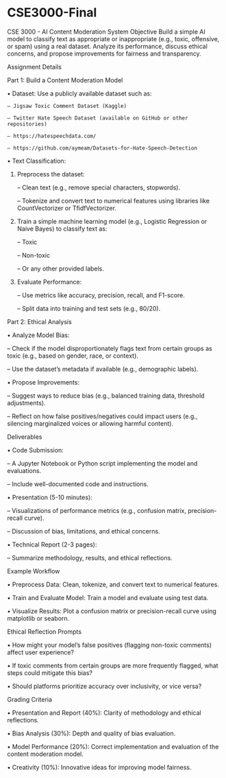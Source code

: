 # CSE3000-Final
CSE 3000 - AI Content Moderation System
Objective
Build a simple AI model to classify text as appropriate or inappropriate (e.g., toxic, offensive,
or spam) using a real dataset. Analyze its performance, discuss ethical concerns, and propose
improvements for fairness and transparency.

Assignment Details

Part 1: Build a Content Moderation Model

  • Dataset: Use a publicly available dataset such as:
  
    – Jigsaw Toxic Comment Dataset (Kaggle)
    
    – Twitter Hate Speech Dataset (available on GitHub or other repositories)
    
    – https://hatespeechdata.com/
    
    – https://github.com/aymeam/Datasets-for-Hate-Speech-Detection
    
  • Text Classification:

  
  1. Preprocess the dataset:
    
      – Clean text (e.g., remove special characters, stopwords).
      
      – Tokenize and convert text to numerical features using libraries like CountVectorizer
        or TfidfVectorizer.
        
  2. Train a simple machine learning model (e.g., Logistic Regression or Naive Bayes)
        to classify text as:
        
      – Toxic
      
      – Non-toxic
      
      – Or any other provided labels.
      
  3. Evaluate Performance:
    
      – Use metrics like accuracy, precision, recall, and F1-score.
      
      – Split data into training and test sets (e.g., 80/20).
     

Part 2: Ethical Analysis


  • Analyze Model Bias:
  
   – Check if the model disproportionately flags text from certain groups as toxic (e.g.,
      based on gender, race, or context).
      
   – Use the dataset’s metadata if available (e.g., demographic labels).

    
  • Propose Improvements:
  
   – Suggest ways to reduce bias (e.g., balanced training data, threshold adjustments).
    
   – Reflect on how false positives/negatives could impact users (e.g., silencing marginalized voices or allowing harmful content).



Deliverables


  • Code Submission:
  
   – A Jupyter Notebook or Python script implementing the model and evaluations.
    
   – Include well-documented code and instructions.
   
    
  • Presentation (5-10 minutes):
  
   – Visualizations of performance metrics (e.g., confusion matrix, precision-recall
      curve).
      
   – Discussion of bias, limitations, and ethical concerns.

    
  • Technical Report (2-3 pages):
  
   – Summarize methodology, results, and ethical reflections.


Example Workflow


  • Preprocess Data: Clean, tokenize, and convert text to numerical features.
  
  • Train and Evaluate Model: Train a model and evaluate using test data.
  
  • Visualize Results: Plot a confusion matrix or precision-recall curve using matplotlib
    or seaborn.
    
    
Ethical Reflection Prompts


   • How might your model’s false positives (flagging non-toxic comments) affect user experience?
    
   • If toxic comments from certain groups are more frequently flagged, what steps could
      mitigate this bias?
      
   • Should platforms prioritize accuracy over inclusivity, or vice versa?
    

Grading Criteria


  • Presentation and Report (40%): Clarity of methodology and ethical reflections.
  
  • Bias Analysis (30%): Depth and quality of bias evaluation.
  
  • Model Performance (20%): Correct implementation and evaluation of the content
    moderation model.
    
  • Creativity (10%): Innovative ideas for improving model fairness.
